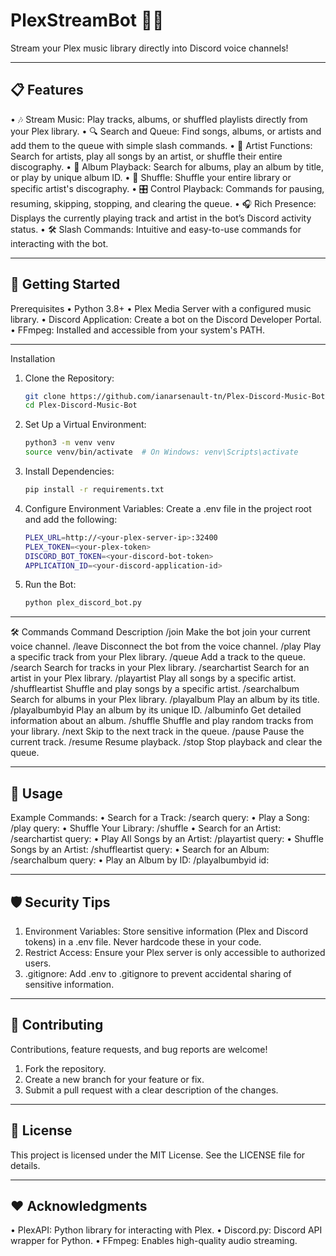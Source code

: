 # PlexStreamBot 🎵🤖

Stream your Plex music library directly into Discord voice channels!
________________________________________
## 📋 Features
•	🎶 Stream Music: Play tracks, albums, or shuffled playlists directly from your Plex library.
•	🔍 Search and Queue: Find songs, albums, or artists and add them to the queue with simple slash commands.
•	🎤 Artist Functions: Search for artists, play all songs by an artist, or shuffle their entire discography.
•	📀 Album Playback: Search for albums, play an album by title, or play by unique album ID.
•	🔀 Shuffle: Shuffle your entire library or specific artist's discography.
•	🎛️ Control Playback: Commands for pausing, resuming, skipping, stopping, and clearing the queue.
•	🎧 Rich Presence: Displays the currently playing track and artist in the bot’s Discord activity status.
•	🛠️ Slash Commands: Intuitive and easy-to-use commands for interacting with the bot.
________________________________________
## 🚀 Getting Started
Prerequisites
•	Python 3.8+
•	Plex Media Server with a configured music library.
•	Discord Application: Create a bot on the Discord Developer Portal.
•	FFmpeg: Installed and accessible from your system's PATH.
________________________________________
Installation
1.	Clone the Repository:
    ```sh
    git clone https://github.com/ianarsenault-tn/Plex-Discord-Music-Bot.git
    cd Plex-Discord-Music-Bot
    ```
2.	Set Up a Virtual Environment:
    ```sh
    python3 -m venv venv
    source venv/bin/activate  # On Windows: venv\Scripts\activate
    ```
3.	Install Dependencies:
    ```sh
    pip install -r requirements.txt
    ```
4.	Configure Environment Variables: Create a .env file in the project root and add the following:
    ```sh
    PLEX_URL=http://<your-plex-server-ip>:32400
    PLEX_TOKEN=<your-plex-token>
    DISCORD_BOT_TOKEN=<your-discord-bot-token>
    APPLICATION_ID=<your-discord-application-id>
    ```
5.	Run the Bot:
    ```sh
    python plex_discord_bot.py
    ```
________________________________________
🛠️ Commands
Command	Description
/join	Make the bot join your current voice channel.
/leave	Disconnect the bot from the voice channel.
/play	Play a specific track from your Plex library.
/queue	Add a track to the queue.
/search	Search for tracks in your Plex library.
/searchartist	Search for an artist in your Plex library.
/playartist	Play all songs by a specific artist.
/shuffleartist	Shuffle and play songs by a specific artist.
/searchalbum	Search for albums in your Plex library.
/playalbum	Play an album by its title.
/playalbumbyid	Play an album by its unique ID.
/albuminfo	Get detailed information about an album.
/shuffle	Shuffle and play random tracks from your library.
/next	Skip to the next track in the queue.
/pause	Pause the current track.
/resume	Resume playback.
/stop	Stop playback and clear the queue.
________________________________________
## 📖 Usage
Example Commands:
•	Search for a Track:
/search query:<track name>
•	Play a Song:
/play query:<song title>
•	Shuffle Your Library:
/shuffle
•	Search for an Artist:
/searchartist query:<artist name>
•	Play All Songs by an Artist:
/playartist query:<artist name>
•	Shuffle Songs by an Artist:
/shuffleartist query:<artist name>
•	Search for an Album:
/searchalbum query:<album name>
•	Play an Album by ID:
/playalbumbyid id:<album ID>
________________________________________
## 🛡️ Security Tips
1.	Environment Variables:
Store sensitive information (Plex and Discord tokens) in a .env file. Never hardcode these in your code.
2.	Restrict Access:
Ensure your Plex server is only accessible to authorized users.
3.	.gitignore:
Add .env to .gitignore to prevent accidental sharing of sensitive information.
________________________________________
## 🌟 Contributing
Contributions, feature requests, and bug reports are welcome!
1.	Fork the repository.
2.	Create a new branch for your feature or fix.
3.	Submit a pull request with a clear description of the changes.
________________________________________
## 📜 License
This project is licensed under the MIT License. See the LICENSE file for details.
________________________________________
## ❤️ Acknowledgments
•	PlexAPI: Python library for interacting with Plex.
•	Discord.py: Discord API wrapper for Python.
•	FFmpeg: Enables high-quality audio streaming.
